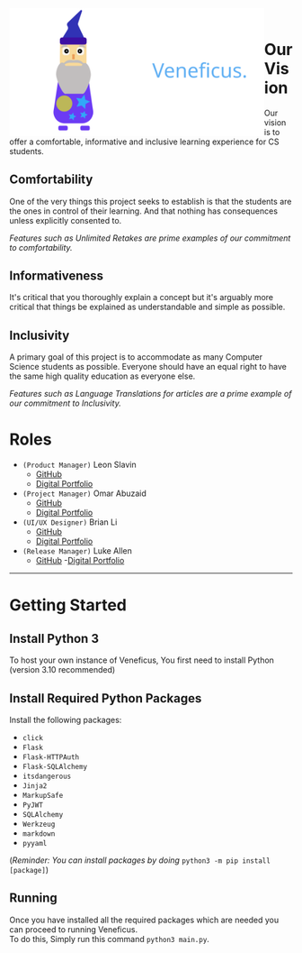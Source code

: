 <header align="center">
  <img align="left" src="./static/imgs/merlin.svg" width="45%">
  <img align="left" src="./static/imgs/extras/logo.svg" width="45%">
</header>

<!-- 
# About Veneficus
The word Veneficus means Wizard in Latin. \
The goal of Veneficus is to teach programming in a "magical" way.
-->

# Our Vision

Our vision is to offer a comfortable, informative and inclusive learning experience for CS students.

## Comfortability

One of the very things this project seeks to establish is that the students are the ones in control of their learning. And that nothing has consequences unless explicitly consented to. 

*Features such as Unlimited Retakes are prime examples of our commitment to comfortability.*

## Informativeness

It's critical that you thoroughly explain a concept but it's arguably more critical that things be explained as understandable and simple as possible. 

## Inclusivity

A primary goal of this project is to accommodate as many Computer Science students as possible. Everyone should have an equal right to have the same high quality education as everyone else. 

*Features such as Language Translations for articles are a prime example of our commitment to Inclusivity.*

# Roles

- `(Product Manager)` Leon Slavin 
    - [GitHub](http://github.com/KingUndeadCodes/)
    - [Digital Portfolio](https://codermerlin.academy/users/leon-slavin/Digital%20Portfolio)
- `(Project Manager)` Omar Abuzaid
  - [GitHub](https://github.com/Omar2we4/) 
  - [Digital Portfolio](https://codermerlin.academy/users/omar-abuzaid/Digital%20Portfolio)
- `(UI/UX Designer)` Brian Li
  - [GitHub](https://github.com/Frostfire312)
  - [Digital Portfolio](https://codermerlin.academy/users/brian-li/Digital%20Portfolio)
- `(Release Manager)` Luke Allen
  -  [GitHub](https://github.com/Luke14allen)
  -[Digital Portfolio](https://codermerlin.academy/users/luke-allen/Digital%20Portfolio)
<hr>

# Getting Started

## Install Python 3
To host your own instance of Veneficus, You first need to install Python (version 3.10 recommended)

## Install Required Python Packages
Install the following packages:
+ `click`
+ `Flask`
+ `Flask-HTTPAuth`
+ `Flask-SQLAlchemy`
+ `itsdangerous`
+ `Jinja2`
+ `MarkupSafe`
+ `PyJWT`
+ `SQLAlchemy`
+ `Werkzeug`
+ `markdown`
+ `pyyaml`

(*Reminder: You can install packages by doing* `python3 -m pip install [package]`)
## Running
Once you have installed all the required packages which are needed you can proceed to running Veneficus. \
To do this, Simply run this command `python3 main.py`.
